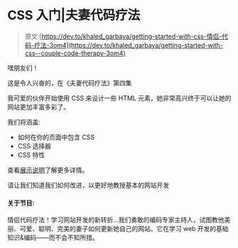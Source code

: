 # CSS 入门|夫妻代码疗法

> 原文:[https://dev.to/khaled_garbaya/getting-started-with-css-情侣-代码-疗法-3om4](https://dev.to/khaled_garbaya/getting-started-with-css--couple-code-therapy-3om4)

嘿朋友们！

这是令人兴奋的，在《夫妻代码疗法》第四集

我可爱的伙伴开始使用 CSS 来设计一些 HTML 元素，她非常高兴终于可以让她的网站更加丰富多彩了。

我们将涵盖:

*   如何在你的页面中包含 CSS
*   CSS 选择器
*   CSS 特性

查看[展示说明](https://couplecodetherapy.com/therapies/getting-started-with-css)了解更多详情。

请让我们知道我们如何改进，以更好地教授基本的网站开发

#### 关于节目:

情侣代码疗法！学习网站开发的新转折…我们勇敢的编码专家主持人，试图教他美丽、可爱、聪明、完美的妻子如何更新她自己的网站。它在学习 web 开发的基础知识&编码——而不会不知所措。